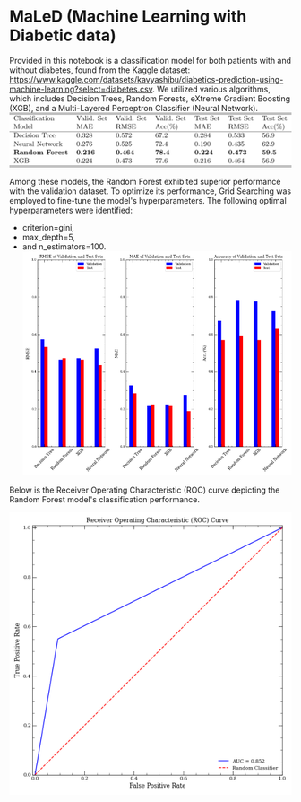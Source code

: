 # MaLeD (Machine Learning with Diabetic data)

Provided in this notebook is a classification model for both patients with and without diabetes, found from the Kaggle dataset: https://www.kaggle.com/datasets/kavyashibu/diabetics-prediction-using-machine-learning?select=diabetes.csv.  We utilized various algorithms, which includes Decision Trees, Random Forests, eXtreme Gradient Boosting (XGB), and a Multi-Layered Perceptron Classifier (Neural Network). 
![](diabetic_data/images/table_converter_diabetic.pdf.png)

Among these models, the Random Forest exhibited superior performance with the validation dataset. To optimize its performance, Grid Searching was employed to fine-tune the model's hyperparameters. The following optimal hyperparameters were identified:
* criterion=gini,
* max_depth=5,
* and n_estimators=100.
![](diabetic_data/images/metrics.png)

Below is the Receiver Operating Characteristic (ROC) curve depicting the Random Forest model's classification performance. 

![](diabetic_data/images/roc.png)
